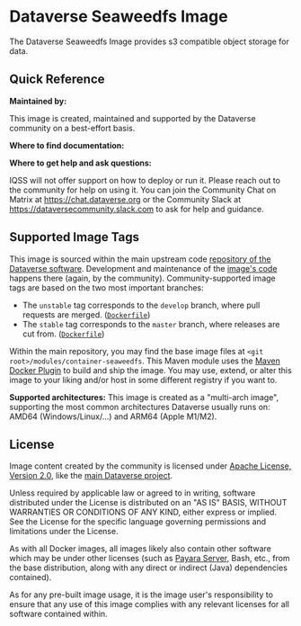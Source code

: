 # Dataverse Seaweedfs Image

The Dataverse Seaweedfs Image provides s3 compatible object storage for data.

## Quick Reference

**Maintained by:**

This image is created, maintained and supported by the Dataverse community on a best-effort basis.

**Where to find documentation:**

**Where to get help and ask questions:**

IQSS will not offer support on how to deploy or run it. Please reach out to the community for help on using it.
You can join the Community Chat on Matrix at https://chat.dataverse.org or the Community Slack at
https://dataversecommunity.slack.com to ask for help and guidance.

## Supported Image Tags

This image is sourced within the main upstream code [repository of the Dataverse software](https://github.com/IQSS/dataverse).
Development and maintenance of the [image's code](https://github.com/IQSS/dataverse/tree/develop/modules/container-seaweedfs)
happens there (again, by the community). Community-supported image tags are based on the two most important branches:

- The `unstable` tag corresponds to the `develop` branch, where pull requests are merged.
  ([`Dockerfile`](https://github.com/IQSS/dataverse/tree/develop/modules/container-seaweedfs/src/main/docker/Dockerfile))
- The `stable` tag corresponds to the `master` branch, where releases are cut from.
  ([`Dockerfile`](https://github.com/IQSS/dataverse/tree/master/modules/container-seaweedfs/src/main/docker/Dockerfile))

Within the main repository, you may find the base image files at `<git root>/modules/container-seaweedfs`.
This Maven module uses the [Maven Docker Plugin](https://dmp.fabric8.io) to build and ship the image.
You may use, extend, or alter this image to your liking and/or host in some different registry if you want to.

**Supported architectures:** This image is created as a "multi-arch image", supporting the most common architectures 
Dataverse usually runs on: AMD64 (Windows/Linux/...) and ARM64 (Apple M1/M2).

## License

Image content created by the community is licensed under [Apache License, Version 2.0](https://www.apache.org/licenses/LICENSE-2.0), 
like the [main Dataverse project](https://github.com/IQSS/dataverse/blob/develop/LICENSE.md).

Unless required by applicable law or agreed to in writing, software distributed under the License is distributed on an
"AS IS" BASIS, WITHOUT WARRANTIES OR CONDITIONS OF ANY KIND, either express or implied. 
See the License for the specific language governing permissions and limitations under the License.

As with all Docker images, all images likely also contain other software which may be under other licenses (such as 
[Payara Server](https://github.com/payara/Payara/blob/master/LICENSE.txt), Bash, etc., from the base
distribution, along with any direct or indirect (Java) dependencies contained).

As for any pre-built image usage, it is the image user's responsibility to ensure that any use of this image complies
with any relevant licenses for all software contained within.
